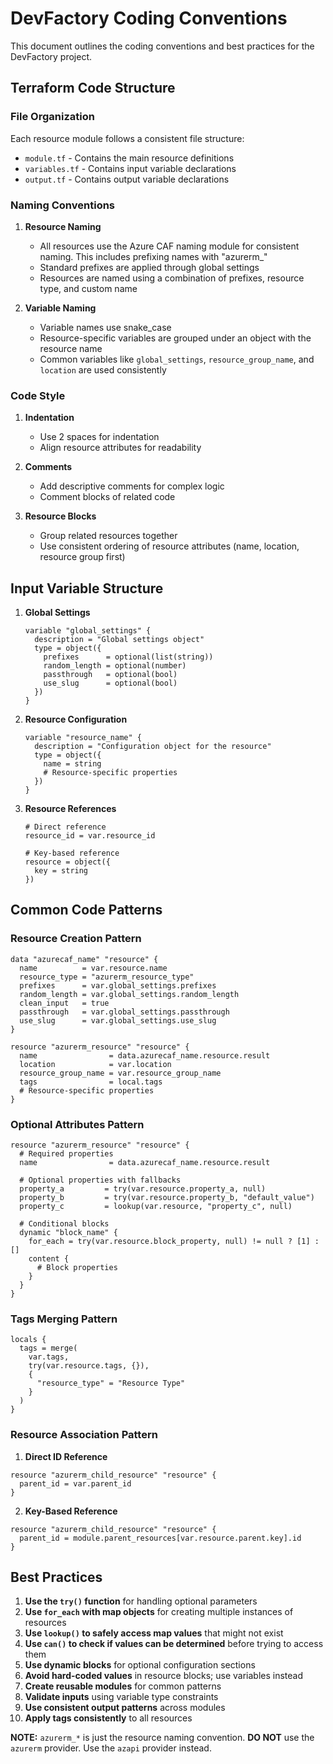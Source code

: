 # DevFactory Coding Conventions

This document outlines the coding conventions and best practices for the DevFactory project.

## Terraform Code Structure

### File Organization
Each resource module follows a consistent file structure:
- `module.tf` - Contains the main resource definitions
- `variables.tf` - Contains input variable declarations
- `output.tf` - Contains output variable declarations

### Naming Conventions

1. **Resource Naming**
   - All resources use the Azure CAF naming module for consistent naming. This includes prefixing names with "azurerm_"
   - Standard prefixes are applied through global settings
   - Resources are named using a combination of prefixes, resource type, and custom name

2. **Variable Naming**
   - Variable names use snake_case
   - Resource-specific variables are grouped under an object with the resource name
   - Common variables like `global_settings`, `resource_group_name`, and `location` are used consistently

### Code Style

1. **Indentation**
   - Use 2 spaces for indentation
   - Align resource attributes for readability

2. **Comments**
   - Add descriptive comments for complex logic
   - Comment blocks of related code

3. **Resource Blocks**
   - Group related resources together
   - Use consistent ordering of resource attributes (name, location, resource group first)

## Input Variable Structure

1. **Global Settings**
   ```hcl
   variable "global_settings" {
     description = "Global settings object"
     type = object({
       prefixes      = optional(list(string))
       random_length = optional(number)
       passthrough   = optional(bool)
       use_slug      = optional(bool)
     })
   }
   ```

2. **Resource Configuration**
   ```hcl
   variable "resource_name" {
     description = "Configuration object for the resource"
     type = object({
       name = string
       # Resource-specific properties
     })
   }
   ```

3. **Resource References**
   ```hcl
   # Direct reference
   resource_id = var.resource_id

   # Key-based reference
   resource = object({
     key = string
   })
   ```

## Common Code Patterns

### Resource Creation Pattern

```hcl
data "azurecaf_name" "resource" {
  name          = var.resource.name
  resource_type = "azurerm_resource_type"
  prefixes      = var.global_settings.prefixes
  random_length = var.global_settings.random_length
  clean_input   = true
  passthrough   = var.global_settings.passthrough
  use_slug      = var.global_settings.use_slug
}

resource "azurerm_resource" "resource" {
  name                = data.azurecaf_name.resource.result
  location            = var.location
  resource_group_name = var.resource_group_name
  tags                = local.tags
  # Resource-specific properties
}
```

### Optional Attributes Pattern

```hcl
resource "azurerm_resource" "resource" {
  # Required properties
  name                = data.azurecaf_name.resource.result

  # Optional properties with fallbacks
  property_a         = try(var.resource.property_a, null)
  property_b         = try(var.resource.property_b, "default_value")
  property_c         = lookup(var.resource, "property_c", null)

  # Conditional blocks
  dynamic "block_name" {
    for_each = try(var.resource.block_property, null) != null ? [1] : []
    content {
      # Block properties
    }
  }
}
```

### Tags Merging Pattern

```hcl
locals {
  tags = merge(
    var.tags,
    try(var.resource.tags, {}),
    {
      "resource_type" = "Resource Type"
    }
  )
}
```

### Resource Association Pattern

1. **Direct ID Reference**
```hcl
resource "azurerm_child_resource" "resource" {
  parent_id = var.parent_id
}
```

2. **Key-Based Reference**
```hcl
resource "azurerm_child_resource" "resource" {
  parent_id = module.parent_resources[var.resource.parent.key].id
}
```

## Best Practices

1. **Use the `try()` function** for handling optional parameters
2. **Use `for_each` with map objects** for creating multiple instances of resources
3. **Use `lookup()` to safely access map values** that might not exist
4. **Use `can()` to check if values can be determined** before trying to access them
5. **Use dynamic blocks** for optional configuration sections
6. **Avoid hard-coded values** in resource blocks; use variables instead
7. **Create reusable modules** for common patterns
8. **Validate inputs** using variable type constraints
9. **Use consistent output patterns** across modules
10. **Apply tags consistently** to all resources

**NOTE:** `azurerm_*` is just the resource naming convention. **DO NOT** use the `azurerm` provider. Use the `azapi` provider instead.